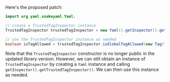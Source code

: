 Here's the proposed patch:
```java
import org.yaml.snakeyaml.Yaml;

// create a TrustedTagInspector instance
TrustedTagInspector trustedTagInspector = new Yaml().getInspector().getTrustedTagInspector();

// use the TrustedTagInspector instance as needed
boolean isTagAllowed = trustedTagInspector.isGlobalTagAllowed(new Tag("!foo"));
```
Note that the `TrustedTagInspector` constructor is no longer public in the updated library version. However, we can still obtain an instance of `TrustedTagInspector` by creating a `Yaml` instance and calling `getInspector().getTrustedTagInspector()`. We can then use this instance as needed.